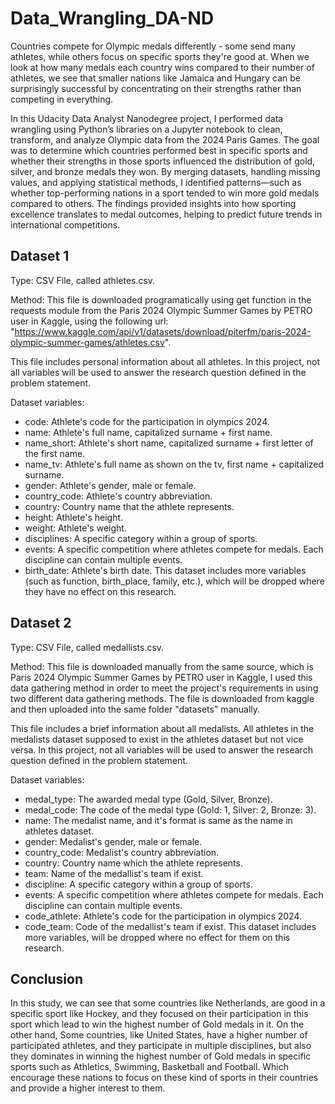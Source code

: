 # Data_Wrangling_DA-ND

Countries compete for Olympic medals differently - some send many athletes, while others focus on specific sports they're good at. When we look at how many medals each country wins compared to their number of athletes, we see that smaller nations like Jamaica and Hungary can be surprisingly successful by concentrating on their strengths rather than competing in everything.

In this Udacity Data Analyst Nanodegree project, I performed data wrangling using Python’s libraries on a Jupyter notebook to clean, transform, and analyze Olympic data from the 2024 Paris Games. The goal was to determine which countries performed best in specific sports and whether their strengths in those sports influenced the distribution of gold, silver, and bronze medals they won. By merging datasets, handling missing values, and applying statistical methods, I identified patterns—such as whether top-performing nations in a sport tended to win more gold medals compared to others. The findings provided insights into how sporting excellence translates to medal outcomes, helping to predict future trends in international competitions.

## Dataset 1
Type: CSV File, called athletes.csv.

Method: This file is downloaded programatically using get function in the requests module from the Paris 2024 Olympic Summer Games by PETRO user in Kaggle, using the following url: "https://www.kaggle.com/api/v1/datasets/download/piterfm/paris-2024-olympic-summer-games/athletes.csv".

This file includes personal information about all athletes. In this project, not all variables will be used to answer the research question defined in the problem statement.

Dataset variables:

* code: Athlete's code for the participation in olympics 2024.
* name: Athlete's full name, capitalized surname + first name.
* name_short: Athlete's short name, capitalized surname + first letter of the first name.
* name_tv: Athlete's full name as shown on the tv, first name + capitalized surname.
* gender: Athlete's gender, male or female.
* country_code: Athlete's country abbreviation.
* country: Country name that the athlete represents.
* height: Athlete's height.
* weight: Athlete's weight.
* disciplines: A specific category within a group of sports.
* events: A specific competition where athletes compete for medals. Each discipline can contain multiple events.
* birth_date: Athlete's birth date.
This dataset includes more variables (such as function, birth_place, family, etc.), which will be dropped where they have no effect on this research.

## Dataset 2
Type: CSV File, called medallists.csv.

Method: This file is downloaded manually from the same source, which is Paris 2024 Olympic Summer Games by PETRO user in Kaggle, I used this data gathering method in order to meet the project's requirements in using two different data gathering methods. The file is downloaded from kaggle and then uploaded into the same folder "datasets" manually.

This file includes a brief information about all medalists. All athletes in the medalists dataset supposed to exist in the athletes dataset but not vice versa. In this project, not all variables will be used to answer the research question defined in the problem statement.

Dataset variables:

* medal_type: The awarded medal type (Gold, Silver, Bronze).
* medal_code: The code of the medal type (Gold: 1, Silver: 2, Bronze: 3).
* name: The medalist name, and it's format is same as the name in athletes dataset.
* gender: Medalist's gender, male or female.
* country_code: Medalist's country abbreviation.
* country: Country name which the athlete represents.
* team: Name of the medallist's team if exist.
* discipline: A specific category within a group of sports.
* events: A specific competition where athletes compete for medals. Each discipline can contain multiple events.
* code_athlete: Athlete's code for the participation in olympics 2024.
* code_team: Code of the medallist's team if exist.
This dataset includes more variables, will be dropped where no effect for them on this research.

## Conclusion
In this study, we can see that some countries like Netherlands, are good in a specific sport like Hockey, and they focused on their participation in this sport which lead to win the highest number of Gold medals in it. On the other hand, Some countries, like United States, have a higher number of participated athletes, and they participate in multiple disciplines, but also they dominates in winning the highest number of Gold medals in specific sports such as Athletics, Swimming, Basketball and Football. Which encourage these nations to focus on these kind of sports in their countries and provide a higher interest to them.

